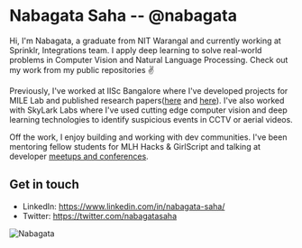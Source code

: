 # Nabagata Saha -- @nabagata

Hi, I'm Nabagata, a graduate from NIT Warangal and currently working at Sprinklr, Integrations team. I apply deep learning to solve real-world problems in Computer Vision and Natural Language Processing. Check out my work from my public repositories ✌️

Previously, I've worked at IISc Bangalore where I've developed projects for MILE Lab and published research papers([here](https://arxiv.org/abs/1809.00961) and [here](https://arxiv.org/abs/1902.05411)). I've also worked with SkyLark Labs where I've used cutting edge computer vision and deep learning technologies to identify suspicious events in CCTV or aerial videos.

Off the work, I enjoy building and working with dev communities. I've been mentoring fellow students for MLH Hacks & GirlScript and talking at developer [meetups and conferences](https://sites.google.com/udacity.com/bertelsmann-challenge/community/student-conference?authuser=0#h.p_ETRLRhvMrXLi).

## Get in touch

* LinkedIn: https://www.linkedin.com/in/nabagata-saha/
* Twitter: https://twitter.com/nabagatasaha

<p align="left"> <img src="https://komarev.com/ghpvc/?username=Nabagata" alt="Nabagata" /> </p>
